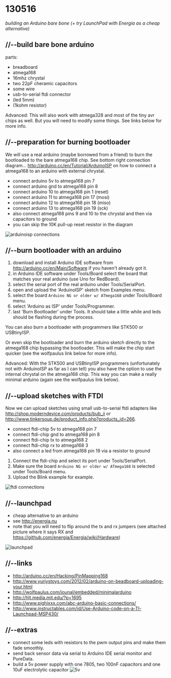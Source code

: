 130516
======

_building an Arduino bare bone (+ try LaunchPad with Energia as a cheap alternative)_

//--build bare bone arduino
---------------------------

parts:

* breadboard
* atmega168
* 16mhz chrystal
* two 22pF cheramic capacitors
* some wire
* usb-to-serial ftdi connector
* (led 5mm)
* (1kohm resistor)

Advanced: This will also work with atmega328 and most of the tiny avr chips as well. But you will need to modify some things. See links below for more info.

//--preparation for burning bootloader
--------------------------------------
We will use a real arduino (maybe borrowed from a friend) to burn the bootloaded to the bare atmega168 chip. See bottom right connection diagram... <http://arduino.cc/en/Tutorial/ArduinoISP> on how to connect a atmega168 to an arduino with external chrystal.

* connect arduino 5v to atmega168 pin 7
* connect arduino gnd to atmega168 pin 8
* connect arduino 10 to atmega168 pin 1 (reset)
* connect arduino 11 to atmega168 pin 17 (mosi)
* connect arduino 12 to atmega168 pin 18 (miso)
* connect arduino 13 to atmega168 pin 19 (sck)
* also connect atmega168 pins 9 and 10 to the chrystal and then via capacitors to ground
* you can skip the 10K pull-up reset resistor in the diagram

![arduinoisp connections](https://raw.github.com/redFrik/udk09-Bits_and_Pieces/master/udk130516/IMG_20130516_042113.jpg)

//--burn bootloader with an arduino
-----------------------------------
1. download and install Arduino IDE software from <http://arduino.cc/en/Main/Software> if you haven't already got it.
2. in Arduino IDE software under Tools/Board select the board that matches your real arduino (use Uno for RedBoard).
3. select the serial port of the real arduino under Tools/SerialPort.
4. open and upload the 'ArduinoISP' sketch from Examples menu.
5. select the board `Arduino NG or older w/ ATmega168` under Tools/Board menu.
6. select 'Arduino as ISP' under Tools/Programmer.
7. last 'Burn Bootloader' under Tools. It should take a little while and leds should be flashing during the process.

You can also burn a bootloader with programmers like STK500 or USBtinyISP.

Or even skip the bootloader and burn the arduino sketch directly to the atmega168 chip bypassing the bootloader. This will make the chip start quicker (see the wolfpaulus link below for more info).

Advanced: With the STK500 and USBtinyISP programmers (unfortunately not with ArduinoISP as far as I can tell) you also have the option to use the internal chrystal on the atmega168 chip. This way you can make a really minimal arduino (again see the wolfpaulus link below).

//--upload sketches with FTDI
-----------------------------
Now we can upload sketches using small usb-to-serial ftdi adapters like <http://shop.moderndevice.com/products/bub_ii> or <http://www.tinkersoup.de/product_info.php?products_id=266>.

* connect ftdi-chip 5v to atmega168 pin 7
* connect ftdi-chip gnd to atmega168 pin 8
* connect ftdi-chip tx to atmega168 2
* connect ftdi-chip rx to atmega168 3
* also connect a led from atmega168 pin 19 via a resistor to ground

1. Connect the ftdi-chip and select its port under Tools/SerialPort.
2. Make sure the board `Arduino NG or older w/ ATmega168` is selected under Tools/Board menu.
3. Upload the Blink example for example.

![ftdi connections](https://raw.github.com/redFrik/udk09-Bits_and_Pieces/master/udk130516/IMG_20130516_042404.jpg)

//--launchpad
-------------
* cheap alternative to an arduino
* see <http://energia.nu>
* note that you will need to flip around the tx and rx jumpers (see attached picture where it says RX and <https://github.com/energia/Energia/wiki/Hardware>)

![launchpad](https://raw.github.com/redFrik/udk09-Bits_and_Pieces/master/udk130516/IMG_20130516_044554.jpg)

//--links
---------
* <http://arduino.cc/en/Hacking/PinMapping168>
* <http://www.yuriystoys.com/2012/02/arduino-on-beadboard-uploading-your.html>
* <http://wolfpaulus.com/jounal/embedded/minimalarduino>
* <http://hlt.media.mit.edu/?p=1695>
* <http://www.pighixxx.com/abc-arduino-basic-connections/>
* <http://www.instructables.com/id/Use-Arduino-code-on-a-TI-Launchpad-MSP430/>

//--extras
----------
* connect some leds with resistors to the pwm output pins and make them fade smoothly.
* send back sensor data via serial to Arduino IDE serial monitor and PureData.
* build a 5v power supply with one 7805, two 100nF capacitors and one 10uF electrolytic capacitor
![5v](https://raw.github.com/redFrik/udk09-Bits_and_Pieces/master/udk130516/5v.png)
